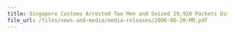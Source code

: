 ```yaml
---
title: Singapore Customs Arrested Two Men and Seized 29,920 Packets Duty-Unpaid Cigarettes from Lorry Carrying Vegetables
file_url: /files/news-and-media/media-releases/2006-06-20-MR.pdf
---
```


